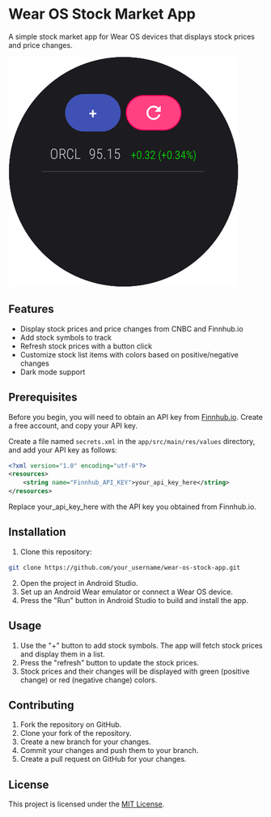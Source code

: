 # Wear OS Stock Market App

A simple stock market app for Wear OS devices that displays stock prices and price changes.

![alt Example Screenshow](docs/Example%20Screenshot.png "Title")

## Features

- Display stock prices and price changes from CNBC and Finnhub.io
- Add stock symbols to track
- Refresh stock prices with a button click
- Customize stock list items with colors based on positive/negative changes
- Dark mode support

## Prerequisites

Before you begin, you will need to obtain an API key from [Finnhub.io](https://finnhub.io/). Create a free account, and copy your API key.

Create a file named `secrets.xml` in the `app/src/main/res/values` directory, and add your API key as follows:

```xml
<?xml version="1.0" encoding="utf-8"?>
<resources>
    <string name="Finnhub_API_KEY">your_api_key_here</string>
</resources>
```

Replace your_api_key_here with the API key you obtained from Finnhub.io.

## Installation

1. Clone this repository:

```sh
git clone https://github.com/your_username/wear-os-stock-app.git
```

2. Open the project in Android Studio.
3. Set up an Android Wear emulator or connect a Wear OS device.
4. Press the "Run" button in Android Studio to build and install the app.

## Usage

1. Use the "+" button to add stock symbols. The app will fetch stock prices and display them in a list.
2. Press the "refresh" button to update the stock prices.
3. Stock prices and their changes will be displayed with green (positive change) or red (negative change) colors.

## Contributing

1. Fork the repository on GitHub.
2. Clone your fork of the repository.
3. Create a new branch for your changes.
4. Commit your changes and push them to your branch.
5. Create a pull request on GitHub for your changes.

## License

This project is licensed under the [MIT License](https://opensource.org/license/mit/).
